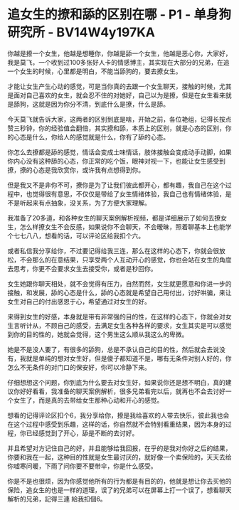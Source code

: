 # 追女生的撩和舔的区别在哪 - P1 - 单身狗研究所 - BV14W4y197KA

你越是撩一个女生，他越是想睡你，你越是舔一个女生，他越是恶心你，大家好，我是莫飞，一个收到过100多张好人卡的情感博主，其实现在大部分的兄弟，在追一个女生的时候，心里都是明白，不能当舔狗的，要去撩女生。

才能让女生产生心动的感觉，可是当你真的去跟一个女生聊天，接触的时候，尤其是面对自己喜欢的女生，就会忍不住的对她好，自己以为是撩，但是在女生看来就是舔狗，这就是因为你分不清，到底什么是撩，什么是舔。

今天莫飞就告诉大家，这两者的区别到底是啥，开始之前，各位艳组，记得长按点赞三秒钟，你的经验值会翻倍，其实撩和舔，本质上的区别，就是心态的区别，你的心态是什么，你给人的感觉就是什么，你有了舔的心态。

你怎么去撩都是舔的感觉，情话会变成土味情话，肢体接触会变成动手动脚，如果你内心没有这种舔的心态，你正常的吃个饭，眼神对视一下，也能让女生感受到撩，撩的心态是我欣赏你，或许我有点想得到你。

但是我又不是非你不可，撩你是为了让我们彼此都开心，都有趣，我自己在这个过程中，也觉得很有意思，不仅仅是带给了女生情绪体验，我自己也有情绪体验，是不是听起来有点抽象，没关系，为了方便大家理解。

我准备了20多道，和各种女生的聊天案例解析视频，都是详细展示了如何去撩女生，怎么样撩女生不会反感，如果说你不会聊天，不会暧昧，照着聊基本上也能学个七七八八，想看的话，可以评论区给我扣个六。

或者私信我分享给你，不过要记得给我三连，那么在这样的心态下，你就会很放松，不会那么的在意结果，只享受两个人互动开心的感觉，你也会站在女生的角度去思考，你更不会要求女生去接受你，或者是秒回你。

女生她跟你聊天相处，就不会觉得有压力，自然而然，女生就更愿意和你进一步的接触，和发展，舔的心态是什么，舔的心态就是希望自己用付出，讨好哄骗，来让女生对自己的付出感恩于心，希望通过对女生的好。

来得到女生的好感，本身就是带有非常强的目的性，在这样的心态下，你就会对女生言听计从，不顾自己的感受，去满足女生各种各样的要求，女生其实是可以感觉到你的目的性的，她就会觉得，这个男生这么顺从我这么的卑微。

她是不是没人要了，有很多的舔狗，总是不承认自己的目的性，然后就会去说没有，我就是单纯的想对女生好，但是傻子都知道不是，哪有无条件对别人好的，你怎么不无条件的对门口的保安好，你可以冷静下来。

仔细想想这个问题，你到底为什么要去对女生好，如果说你还是想不明白，真的建议你好好看看，我准备的聊天案例解析，很多兄弟看完以后，就再也不会去讨好一个女生了，而是真的去带给女生那种心动和开心的感觉。

想看的记得评论区扣个6，我分享给你，撩是我给喜欢的人带去快乐，彼此我也会在这个过程中感受到乐趣，这样的话，你自然就不会特别看重结果，因为本身的过程，你已经感觉到了开心，舔是不断的去讨好。

并且希望对方记住自己的好，并且能够给我回报，在乎的是我对你好之后的结果，你要和我在一起，这种目的性就是女生最讨厌的，就好像一个卖保险的，天天去给你嘘寒问暖，下雨了问你要不要带伞，你是什么感受。

你是不是也很烦，因为你感觉他所有的行为都是有目的的，他就是想让你去买他的保险，追女生的也是一样的道理，误了的兄弟可以在屏幕上打一个误了，想看聊天解析的兄弟，記得三連 給我扣個6。

